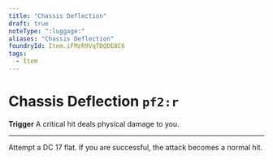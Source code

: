 ```yaml
---
title: "Chassis Deflection"
draft: true
noteType: ":luggage:"
aliases: "Chassis Deflection"
foundryId: Item.iFMzR9VqTDQDE8C6
tags:
  - Item
---
```


# Chassis Deflection `pf2:r`

**Trigger** A critical hit deals physical damage to you.

* * *

Attempt a DC 17 flat. If you are successful, the attack becomes a normal hit.
